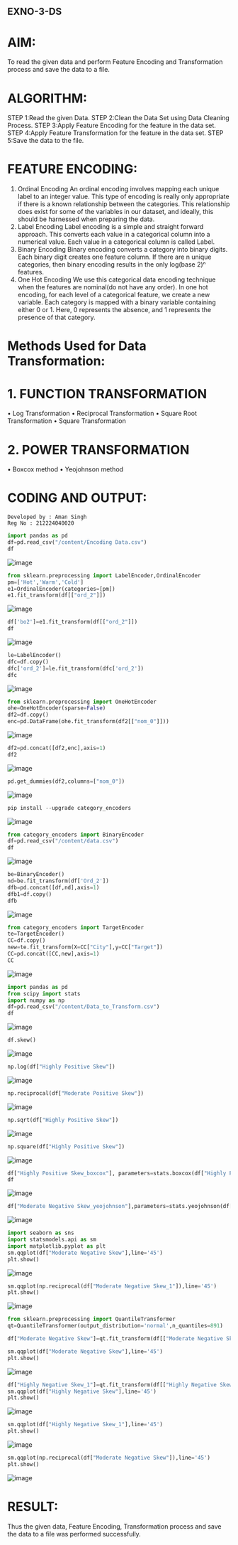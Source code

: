 ## EXNO-3-DS

# AIM:
To read the given data and perform Feature Encoding and Transformation process and save the data to a file.

# ALGORITHM:
STEP 1:Read the given Data.
STEP 2:Clean the Data Set using Data Cleaning Process.
STEP 3:Apply Feature Encoding for the feature in the data set.
STEP 4:Apply Feature Transformation for the feature in the data set.
STEP 5:Save the data to the file.

# FEATURE ENCODING:
1. Ordinal Encoding
An ordinal encoding involves mapping each unique label to an integer value. This type of encoding is really only appropriate if there is a known relationship between the categories. This relationship does exist for some of the variables in our dataset, and ideally, this should be harnessed when preparing the data.
2. Label Encoding
Label encoding is a simple and straight forward approach. This converts each value in a categorical column into a numerical value. Each value in a categorical column is called Label.
3. Binary Encoding
Binary encoding converts a category into binary digits. Each binary digit creates one feature column. If there are n unique categories, then binary encoding results in the only log(base 2)ⁿ features.
4. One Hot Encoding
We use this categorical data encoding technique when the features are nominal(do not have any order). In one hot encoding, for each level of a categorical feature, we create a new variable. Each category is mapped with a binary variable containing either 0 or 1. Here, 0 represents the absence, and 1 represents the presence of that category.

# Methods Used for Data Transformation:
  # 1. FUNCTION TRANSFORMATION
• Log Transformation
• Reciprocal Transformation
• Square Root Transformation
• Square Transformation
  # 2. POWER TRANSFORMATION
• Boxcox method
• Yeojohnson method


# CODING AND OUTPUT:
```
Developed by : Aman Singh
Reg No : 212224040020
```

```python
import pandas as pd
df=pd.read_csv("/content/Encoding Data.csv")
df
```
![image](https://github.com/user-attachments/assets/218eaa1c-cdf7-46db-9125-bd6035c92249)


```python
from sklearn.preprocessing import LabelEncoder,OrdinalEncoder
pm=['Hot','Warm','Cold']
e1=OrdinalEncoder(categories=[pm])
e1.fit_transform(df[["ord_2"]])
```
![image](https://github.com/user-attachments/assets/11572a9c-b125-46c2-a68c-23846f478b12)




```python
df['bo2']=e1.fit_transform(df[["ord_2"]])
df
```
![image](https://github.com/user-attachments/assets/d0f268e5-6ace-4d58-8b21-3d7cb83dee4b)



```python
le=LabelEncoder()
dfc=df.copy()
dfc['ord_2']=le.fit_transform(dfc['ord_2'])
dfc
```
![image](https://github.com/user-attachments/assets/8fd3a44c-e1e8-4389-9fc2-eb7f6b0198c9)




```python
from sklearn.preprocessing import OneHotEncoder
ohe=OneHotEncoder(sparse=False)
df2=df.copy()
enc=pd.DataFrame(ohe.fit_transform(df2[["nom_0"]]))
```
![image](https://github.com/user-attachments/assets/231b943e-4b89-4989-a475-a5549d7edf03)



```python
df2=pd.concat([df2,enc],axis=1)
df2
```
![image](https://github.com/user-attachments/assets/bffe5356-ba88-4a3e-86c7-0501f9a1ae8f)


```python
pd.get_dummies(df2,columns=["nom_0"])
```
![image](https://github.com/user-attachments/assets/c0232205-6898-4ea5-a7af-f789c88276d4)




```python
pip install --upgrade category_encoders
```
![image](https://github.com/user-attachments/assets/6fa40515-4a65-44c0-801e-abb92a301ab8)




```python
from category_encoders import BinaryEncoder
df=pd.read_csv("/content/data.csv")
df
```
![image](https://github.com/user-attachments/assets/ea7553e2-7c54-4558-8a72-a8a0d7b18be4)




```python
be=BinaryEncoder()
nd=be.fit_transform(df['Ord_2'])
dfb=pd.concat([df,nd],axis=1)
dfb1=df.copy()
dfb
```
![image](https://github.com/user-attachments/assets/e06c275a-b6da-4b4c-888c-5d6a9dfe6075)


```python
from category_encoders import TargetEncoder
te=TargetEncoder()
CC=df.copy()
new=te.fit_transform(X=CC["City"],y=CC["Target"])
CC=pd.concat([CC,new],axis=1)
CC
```
![image](https://github.com/user-attachments/assets/dff82f73-df44-4bd6-9db2-d8bbeec38b31)





```python
import pandas as pd
from scipy import stats
import numpy as np
df=pd.read_csv("/content/Data_to_Transform.csv")
df
```
![image](https://github.com/user-attachments/assets/442de61f-aa24-49b5-829d-826d3c15970c)





```python
df.skew()
```
![image](https://github.com/user-attachments/assets/d6e84347-3fd2-4c49-9f67-8a898fc6b81d)





```python
np.log(df["Highly Positive Skew"])
```
![image](https://github.com/user-attachments/assets/31b09c87-d4d2-419f-afa8-fe16d41847a1)




```python
np.reciprocal(df["Moderate Positive Skew"])
```
![image](https://github.com/user-attachments/assets/6eba53db-e098-41cb-92e9-5b9cec22df2d)



```python
np.sqrt(df["Highly Positive Skew"])
```
![image](https://github.com/user-attachments/assets/a84f0d68-215e-40cc-aa86-7cda9620575d)



```python
np.square(df["Highly Positive Skew"])
```

![image](https://github.com/user-attachments/assets/94afe8a0-a62f-4cd9-b6a9-ac775a3bfd2c)



```python
df["Highly Positive Skew_boxcox"], parameters=stats.boxcox(df["Highly Positive Skew"])
df
```
![image](https://github.com/user-attachments/assets/ef0dac47-61fb-42ba-ab18-fa26f5a5ad23)


```python
df["Moderate Negative Skew_yeojohnson"],parameters=stats.yeojohnson(df["Moderate Negative Skew"])
```
![image](https://github.com/user-attachments/assets/03fa507b-01c3-415d-909a-e70e060bb59d)



```python
import seaborn as sns
import statsmodels.api as sm
import matplotlib.pyplot as plt
sm.qqplot(df["Moderate Negative Skew"],line='45')
plt.show()
```
![image](https://github.com/user-attachments/assets/78b2cb84-9d1f-4b8a-b6d2-9601119ca864)




```python
sm.qqplot(np.reciprocal(df["Moderate Negative Skew_1"]),line='45')
plt.show()
```
![image](https://github.com/user-attachments/assets/fc2408e4-4c30-4fde-a182-981f9d08c51a)




```python
from sklearn.preprocessing import QuantileTransformer
qt=QuantileTransformer(output_distribution='normal',n_quantiles=891)

df["Moderate Negative Skew"]=qt.fit_transform(df[["Moderate Negative Skew"]])

sm.qqplot(df["Moderate Negative Skew"],line='45')
plt.show()
```
![image](https://github.com/user-attachments/assets/54312a9a-661d-43b1-9674-414df16cfe7d)


```python
df["Highly Negative Skew_1"]=qt.fit_transform(df[["Highly Negative Skew"]])
sm.qqplot(df["Highly Negative Skew"],line='45')
plt.show()
```

![image](https://github.com/user-attachments/assets/3e1dfcdd-4cb3-4a4a-9f76-2b94e38b95f8)



```python
sm.qqplot(df["Highly Negative Skew_1"],line='45')
plt.show()
```

![image](https://github.com/user-attachments/assets/faf155fc-92e9-4c5b-8c95-475b18706979)


```python
sm.qqplot(np.reciprocal(df["Moderate Negative Skew"]),line='45')
plt.show()
```
![image](https://github.com/user-attachments/assets/90ef2694-b61c-45c6-8532-d5fe047af1f2)




# RESULT:
Thus the given data, Feature Encoding, Transformation process and save the data to a file was performed successfully.

       
